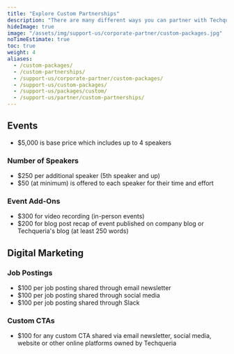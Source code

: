 ```yaml
---
title: "Explore Custom Partnerships"
description: "There are many different ways you can partner with Techqueria. 📐"
hideImage: true
image: "/assets/img/support-us/corporate-partner/custom-packages.jpg"
noTimeEstimate: true
toc: true
weight: 4
aliases:
  - /custom-packages/
  - /custom-partnerships/
  - /support-us/corporate-partner/custom-packages/
  - /support-us/custom-packages/
  - /support-us/packages/custom/
  - /support-us/partner/custom-partnerships/
---
```


## Events

- $5,000 is base price which includes up to 4 speakers

### Number of Speakers

- $250 per additional speaker (5th speaker and up)
- $50 (at minimum) is offered to each speaker for their time and effort

### Event Add-Ons

- $300 for video recording (in-person events)
- $200 for blog post recap of event published on company blog or Techqueria's blog (at least 250 words)

## Digital Marketing

### Job Postings

- $100 per job posting shared through email newsletter
- $100 per job posting shared through social media
- $100 per job posting shared through Slack

### Custom CTAs

- $100 for any custom CTA shared via email newsletter, social media, website or other online platforms owned by Techqueria
